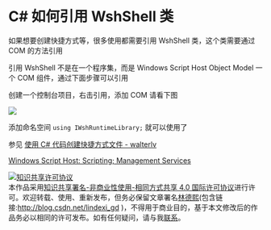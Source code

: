 # C# 如何引用 WshShell 类

如果想要创建快捷方式等，很多使用都需要引用 WshShell 类，这个类需要通过 COM 的方法引用

<!--more-->
<!-- CreateTime:2019/8/31 16:55:58 -->


引用 WshShell 不是在一个程序集，而是 Windows Script Host Object Model 一个 COM 组件，通过下面步骤可以引用

创建一个控制台项目，右击引用，添加 COM 请看下图

<!-- ![](image/C# 如何引用 WshShell 类/C# 如何引用 WshShell 类0.png) -->

![](http://image.acmx.xyz/lindexi%2F2019319102415818)

添加命名空间 `using IWshRuntimeLibrary;` 就可以使用了

参见 [使用 C# 代码创建快捷方式文件 - walterlv](https://blog.walterlv.com/post/create-shortcut-file-using-csharp.html )

[Windows Script Host: Scripting; Management Services](https://docs.microsoft.com/en-us/previous-versions/windows/it-pro/windows-server-2003/cc784547(v%3dws.10) )

<a rel="license" href="http://creativecommons.org/licenses/by-nc-sa/4.0/"><img alt="知识共享许可协议" style="border-width:0" src="https://i.creativecommons.org/l/by-nc-sa/4.0/88x31.png" /></a><br />本作品采用<a rel="license" href="http://creativecommons.org/licenses/by-nc-sa/4.0/">知识共享署名-非商业性使用-相同方式共享 4.0 国际许可协议</a>进行许可。欢迎转载、使用、重新发布，但务必保留文章署名[林德熙](http://blog.csdn.net/lindexi_gd)(包含链接:http://blog.csdn.net/lindexi_gd )，不得用于商业目的，基于本文修改后的作品务必以相同的许可发布。如有任何疑问，请与我[联系](mailto:lindexi_gd@163.com)。
